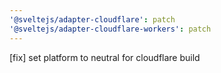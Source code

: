 ```yaml
---
'@sveltejs/adapter-cloudflare': patch
'@sveltejs/adapter-cloudflare-workers': patch
---
```


[fix] set platform to neutral for cloudflare build
